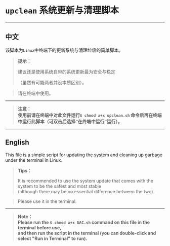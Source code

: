 # `upclean` 系统更新与清理脚本

-----

## 中文

该脚本为`Linux`中终端下的更新系统与清理垃圾的简单脚本。    

> **提示：**
> 
> 建议还是使用系统自带的系统更新最为安全与稳定
> 
> （虽然有可能两者并没本质区别）。     

> 请在终端中使用。    

-------

> **注意：**    
> **使用前请在终端中对此文件运行`$ chmod a+x upclean.sh` 命令后再在终端中运行此脚本（可双击后选择“在终端中运行”运行）。**    

-----

## English

This file is a simple script for updating the system and cleaning up garbage under the terminal in Linux.

> **Tips：**
> 
> It is recommended to use the system update that comes with the system to be the safest and most stable     
> (although there may be no essential difference between the two).    

> Please use it in the terminal.    

-------

> **Note：**     
> **Please run the `$ chmod a+x UAC.sh` command on this file in the terminal before use,**    
> **and then run the script in the terminal (you can double-click and select "Run in Terminal" to run).**    
